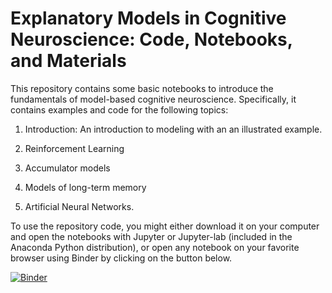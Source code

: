 # Explanatory Models in Cognitive Neuroscience: Code, Notebooks, and Materials

This repository contains some basic notebooks to introduce the fundamentals of model-based cognitive neuroscience. Specifically, it contains examples and code for the following topics:

1. Introduction: An introduction to modeling with an an illustrated example.

2. Reinforcement Learning

3. Accumulator models

4. Models of long-term memory

5. Artificial Neural Networks. 

To use the repository code, you might either download it on your computer and open the notebooks with Jupyter or Jupyter-lab (included in the Anaconda Python distribution), or open any notebook on your favorite browser using Binder by clicking on the button below.

[![Binder](https://mybinder.org/badge_logo.svg)](https://mybinder.org/v2/gh/TheRealDrDre/CompCogNeuro/HEAD)
